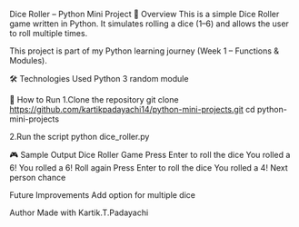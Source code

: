 Dice Roller – Python Mini Project
📌 Overview
This is a simple Dice Roller game written in Python.
It simulates rolling a dice (1–6) and allows the user to roll multiple times.

This project is part of my Python learning journey (Week 1 – Functions & Modules).

🛠 Technologies Used
Python 3
random module

🚀 How to Run
1.Clone the repository
git clone https://github.com/kartikpadayachi14/python-mini-projects.git
cd python-mini-projects

2.Run the script
python dice_roller.py

🎮 Sample Output
Dice Roller Game
Press Enter to roll the dice 
You rolled a 6!
You rolled a 6! Roll again
Press Enter to roll the dice 
You rolled a 4!
Next person chance

Future Improvements
Add option for multiple dice

Author
Made with Kartik.T.Padayachi


